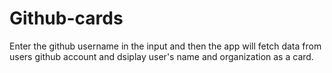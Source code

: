 # Github-cards
Enter the github username in the input and then the app will fetch data from users github account and dsiplay user's name and organization as a card.
